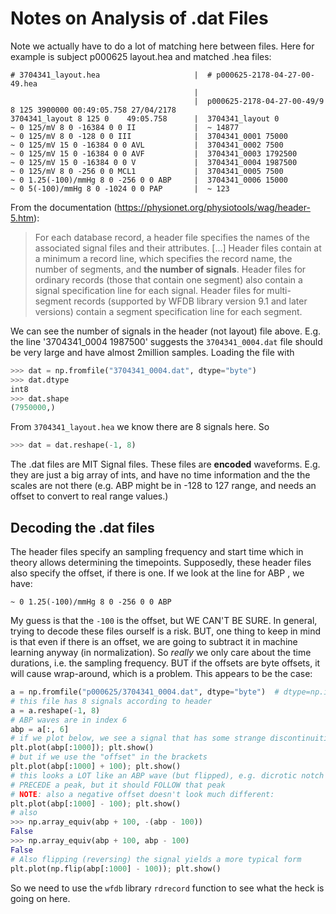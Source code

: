 # Notes on Analysis of .dat Files

Note we actually have to do a lot of matching here between files. Here for example is subject
p000625 layout.hea and matched .hea files:

```
# 3704341_layout.hea                     |  # p000625-2178-04-27-00-49.hea
                                         |
                                         |  p000625-2178-04-27-00-49/9 8 125 3900000 00:49:05.758 27/04/2178
3704341_layout 8 125 0    49:05.758      |  3704341_layout 0
~ 0 125/mV 8 0 -16384 0 0 II             |  ~ 14877
~ 0 125/mV 8 0 -128 0 0 III              |  3704341_0001 75000
~ 0 125/mV 15 0 -16384 0 0 AVL           |  3704341_0002 7500
~ 0 125/mV 15 0 -16384 0 0 AVF           |  3704341_0003 1792500
~ 0 125/mV 15 0 -16384 0 0 V             |  3704341_0004 1987500
~ 0 125/mV 8 0 -256 0 0 MCL1             |  3704341_0005 7500
~ 0 1.25(-100)/mmHg 8 0 -256 0 0 ABP     |  3704341_0006 15000
~ 0 5(-100)/mmHg 8 0 -1024 0 0 PAP       |  ~ 123
```

From the documentation (https://physionet.org/physiotools/wag/header-5.htm):

> For each database record, a header file specifies the names of the associated signal files and
> their attributes. [...] Header files contain at a minimum a record line, which specifies the
> record name, the number of segments, and **the number of signals**. Header files for ordinary
> records (those that contain one segment) also contain a signal specification line for each signal.
> Header files for multi-segment records (supported by WFDB library version 9.1 and later versions)
> contain a segment specification line for each segment.

We can see the number of signals in the header (not layout) file above. E.g. the
line '3704341_0004 1987500' suggests the `3704341_0004.dat` file should be
very large and have almost 2million samples. Loading the file with

```python
>>> dat = np.fromfile("3704341_0004.dat", dtype="byte")
>>> dat.dtype
int8
>>> dat.shape
(7950000,)
```

From `3704341_layout.hea` we know there are 8 signals here. So

```python
>>> dat = dat.reshape(-1, 8)
```
The .dat files are MIT Signal files. These files are **encoded** waveforms. E.g. they are just a big
array of ints, and have no time information and the the scales are not there (e.g. ABP might be in
-128 to 127  range, and needs an offset to convert to real range values.)

## Decoding the .dat files

The header files specify an sampling frequency and start time which in theory allows determining the
timepoints. Supposedly, these header files also specify the offset, if there is one. If we look at
the line for ABP , we have:

```
~ 0 1.25(-100)/mmHg 8 0 -256 0 0 ABP
```

My guess is that the `-100` is the offset, but WE CAN'T BE SURE. In general, trying to decode these
files ourself is a risk. BUT, one thing to keep in mind is that even if there is an offset, we are
going to subtract it in machine learning anyway (in normalization). So *really* we only care about
the time durations, i.e. the sampling frequency.  BUT if the offsets are byte offsets, it will cause
wrap-around, which is a problem. This appears to be the case:

```python
a = np.fromfile("p000625/3704341_0004.dat", dtype="byte")  # dtype=np.int8 also fine
# this file has 8 signals according to header
a = a.reshape(-1, 8)
# ABP waves are in index 6
abp = a[:, 6]
# if we plot below, we see a signal that has some strange discontinuities
plt.plot(abp[:1000]); plt.show()
# but if we use the "offset" in the brackets
plt.plot(abp[:1000] + 100); plt.show()
# this looks a LOT like an ABP wave (but flipped), e.g. dicrotic notch seems to
# PRECEDE a peak, but it should FOLLOW that peak
# NOTE: also a negative offset doesn't look much different:
plt.plot(abp[:1000] - 100); plt.show()
# also
>>> np.array_equiv(abp + 100, -(abp - 100))
False
>>> np.array_equiv(abp + 100, abp - 100)
False
# Also flipping (reversing) the signal yields a more typical form
plt.plot(np.flip(abp[:1000] - 100)); plt.show()
```

So we need to use the `wfdb` library `rdrecord` function to see what the heck is going on here.
